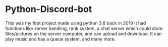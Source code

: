 # Python-Discord-bot
This was my first project made using python 3.6 back in 2019 It had functions like server handling, rank system, a chat server which could store files/pictures on the server computer, and can upload and download. It can play music and has a queue system, and many more.
